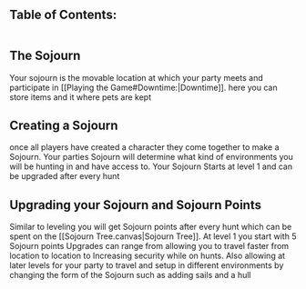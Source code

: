 
## Table of Contents:
```table-of-contents
```

## The Sojourn
Your sojourn is the movable location at which your party meets and participate in [[Playing the Game#Downtime:|Downtime]].
here you can store items and it where pets are kept

## Creating a Sojourn
once all players have created a character they come together to make a Sojourn. Your parties Sojourn will determine what kind of environments you will be hunting in and have access to. 
Your Sojourn Starts at level 1 and can be upgraded after every hunt

## Upgrading your Sojourn and Sojourn Points
Similar to leveling you will get Sojourn points after every hunt which can be spent on the [[Sojourn Tree.canvas|Sojourn Tree]]. 
At level 1 you start with 5 Sojourn points
Upgrades can range from allowing you to travel faster from location to location to Increasing security while on hunts. Also allowing at later levels for your party to travel and setup in different environments by changing the form of the Sojourn such as adding sails and a hull 


